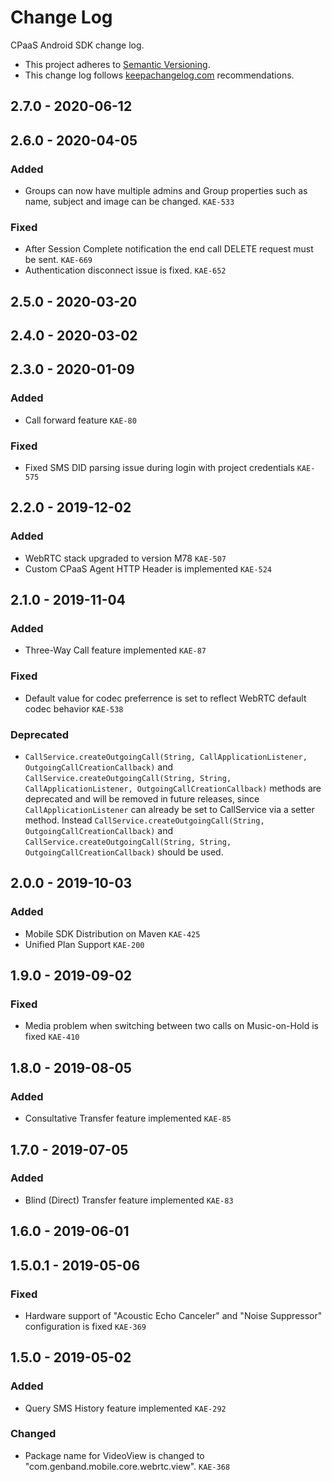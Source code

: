 # Change Log

CPaaS Android SDK change log.

- This project adheres to [Semantic Versioning](http://semver.org/).
- This change log follows [keepachangelog.com](http://keepachangelog.com/) recommendations.

## 2.7.0 - 2020-06-12

## 2.6.0 - 2020-04-05

### Added
- Groups can now have multiple admins and Group properties such as name, subject and image can be changed. `KAE-533`

### Fixed
- After Session Complete notification the end call DELETE request must be sent. `KAE-669`
- Authentication disconnect issue is fixed. `KAE-652`

## 2.5.0 - 2020-03-20

## 2.4.0 - 2020-03-02

## 2.3.0 - 2020-01-09

### Added
- Call forward feature `KAE-80`

### Fixed
- Fixed SMS DID parsing issue during login with project credentials  `KAE-575`


## 2.2.0 - 2019-12-02

### Added
- WebRTC stack upgraded to version M78 `KAE-507`
- Custom CPaaS Agent HTTP Header is implemented `KAE-524`


## 2.1.0 - 2019-11-04

### Added
- Three-Way Call feature implemented `KAE-87`

### Fixed
- Default value for codec preferrence is set to reflect WebRTC default codec behavior `KAE-538`

### Deprecated
- `CallService.createOutgoingCall(String, CallApplicationListener, OutgoingCallCreationCallback)` and `CallService.createOutgoingCall(String, String, CallApplicationListener, OutgoingCallCreationCallback)` methods are deprecated and will be removed in future releases, since `CallApplicationListener` can already be set to CallService via a setter method. Instead `CallService.createOutgoingCall(String, OutgoingCallCreationCallback)` and `CallService.createOutgoingCall(String, String, OutgoingCallCreationCallback)` should be used.


## 2.0.0 - 2019-10-03

### Added
- Mobile SDK Distribution on Maven `KAE-425`
- Unified Plan Support `KAE-200`


## 1.9.0 - 2019-09-02

### Fixed
- Media problem when switching between two calls on Music-on-Hold is fixed `KAE-410`


## 1.8.0 - 2019-08-05

### Added
- Consultative Transfer feature implemented `KAE-85`


## 1.7.0 - 2019-07-05

### Added
- Blind (Direct) Transfer feature implemented `KAE-83`


## 1.6.0 - 2019-06-01


## 1.5.0.1 - 2019-05-06

### Fixed
- Hardware support of "Acoustic Echo Canceler" and "Noise Suppressor" configuration is fixed `KAE-369`


## 1.5.0 - 2019-05-02

### Added
- Query SMS History feature implemented `KAE-292`

### Changed
- Package name for VideoView is changed to "com.genband.mobile.core.webrtc.view". `KAE-368`

